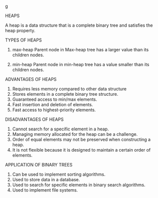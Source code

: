 g

HEAPS 

A heap is a data structure that is a complete binary tree and satisfies the heap property.

TYPES OF HEAPS
1. max-heap
   Parent node in Max-heap tree has a larger value than its children nodes.

2. min-heap
   Parent node in min-heap tree has a value smaller than its children nodes.

ADVANTAGES OF HEAPS
1. Requires less memory compared to other data structure
2. Stores elements in a complete binary tree structure.
3. Guaranteed access to min/max elements.
4. Fast insertion and deletion of elements.
5. Fast access to highest-priority elements.

DISADVANTAGES OF HEAPS
1. Cannot search for a specific element in a heap.
2. Managing memory allocated for the heap can be a challenge.
3. Order of equal elements may not be preserved when constructing a heap.
4. It is not flexible because it is designed to maintain a certain order of elements.

APPLICATION OF BINARY TREES
1. Can be used to implement sorting algorithms.
2. Used to store data in a database.
3. Used to search for specific elements in binary search algorithms.
4. Used to implement file systems.






